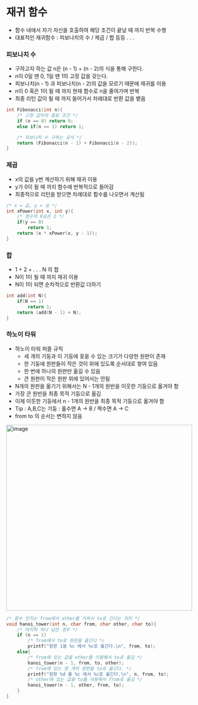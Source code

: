 # <strong>재귀 함수</strong>
- 함수 내에서 자기 자신을 호출하여 해당 조건이 끝날 때 까지 반복 수행
- 대표적인 재귀함수 : 피보나치의 수 / 제곱 / 합 등등 . . .

### <strong>피보나치 수</strong>
- 구하고자 하는 값 n은 (n - 1) + (n - 2)의 식을 통해 구한다.
- n이 0일 땐 0, 1일 땐 1의 고정 값을 갖는다.
- 피보나치(n - 1) 과 피보나치(n - 2)의 값을 모르기 때문에 재귀를 이용
- n이 0 혹은 1이 될 때 까지 현재 함수로 n을 줄여가며 반복
- 최종 리턴 값이 될 때 까지 들어가서 차례대로 반환 값을 뱉음
```c++
int Fibonacci(int n){
    /* 고정 값이자 종료 조건 */
    if (n == 0) return 0;
    else if(n == 1) return 1;

    /* 피보나치 수 구하는 공식 */
    return (Fibonacci(n - 1) + Fibonacci(n - 2));
}
```
### <strong>제곱</strong>
- x의 값을 y번 계산하기 위해 재귀 이용
- y가 0이 될 때 까지 함수에 반복적으로 들어감
- 최종적으로 리턴을 받으면 차례대로 함수를 나오면서 계산됨

```c++
/* x = 값, y = 승 */
int xPower(int x, int y){
    /* 정수의 0승은 1 */
    if(y == 0)
        return 1;
    return (x * xPower(x, y - 1));
}
```
### <strong>합</strong>
- 1 + 2 + . . . N 의 합
- N이 1이 될 때 까지 재귀 이용
- N이 1이 되면 순차적으로 반환값 더하기
```c++
int add(int N){
    if(N == 1)
        return 1;
    return (add(N - 1) + N);
}
```

### <strong>하노이 타워</strong>
- 하노이 타워 퍼즐 규칙
    - 세 개의 기둥과 이 기둥에 꽂을 수 있는 크기가 다양한 원판이 존재
    - 한 기둥에 원판들이 작은 것이 위에 있도록 순서대로 쌓여 있음
    - 한 번에 하나의 원판만 옮길 수 있음
    - 큰 원판이 작은 원판 위에 있어서는 안됨
- N개의 원판을 옮기기 위해서는 N - 1개의 원반을 이웃한 기둥으로 옮겨야 함
- 가장 큰 원반을 최종 목적 기둥으로 옮김
- 이제 이웃한 기둥에서 n - 1개의 원반을 최종 목적 기둥으로 옮겨야 함
- Tip : A,B,C는 기둥 : 홀수면 A -> B / 짝수면 A -> C
- from to 의 순서는 변하지 않음
<img width="497" alt="image" src="https://user-images.githubusercontent.com/99342700/217217963-5e582143-81e6-420a-9060-921f89ea2769.png">

```c++
/* 함수 인자는 from에서 other를 거쳐서 to로 간다는 의미 */
void hanoi_tower(int n, char from, char other, char to){
    /* 마지막 하나 남은 경우 */
    if (n == 1)
        /* from에서 to로 원판을 옮긴다 */
        printf("원판 1을 %c 에서 %c로 옮긴다.\n", from, to);
    else{
        /* from에 있는 값을 other를 이용해서 to로 옮김 */
        hanoi_tower(n - 1, from, to, other);
        /* from에 있는 한 개의 원판을 to로 옮긴다. */
        printf("원판 %d 를 %c 에서 %c로 옮긴다.\n", n, from, to);
        /* other에 있는 값을 to를 이용해서 from로 옮김 */
        hanoi_tower(n - 1, other, from, to); 
    }
}
```